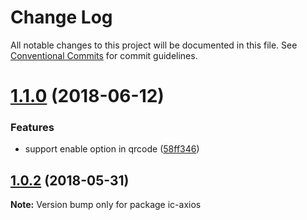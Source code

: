 # Change Log

All notable changes to this project will be documented in this file.
See [Conventional Commits](https://conventionalcommits.org) for commit guidelines.

<a name="1.1.0"></a>
# [1.1.0](https://github.com/xxxxxMiss/ic-utils/compare/ic-axios@1.0.2...ic-axios@1.1.0) (2018-06-12)


### Features

* support enable option in qrcode ([58ff346](https://github.com/xxxxxMiss/ic-utils/commit/58ff346))




<a name="1.0.2"></a>
## [1.0.2](https://github.com/xxxxxMiss/ic-utils/compare/ic-axios@1.0.1...ic-axios@1.0.2) (2018-05-31)




**Note:** Version bump only for package ic-axios
